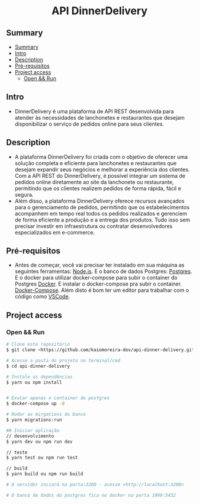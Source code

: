 <h1 align="center"> API DinnerDelivery </h1>

## Summary
- [Summary](#summary)
- [Intro](#intro)
- [Description](#description)
- [Pré-requisitos](#pré-requisitos)
- [Project access](#project-access)
  - [Open \&\& Run](#open--run)

## Intro
* DinnerDelivery é uma plataforma de API REST desenvolvida para atender às necessidades de lanchonetes e restaurantes que desejam disponibilizar o serviço de pedidos online para seus clientes.
  
## Description
* A plataforma DinnerDelivery foi criada com o objetivo de oferecer uma solução completa e eficiente para lanchonetes e restaurantes que desejam expandir seus negócios e melhorar a experiência dos clientes. Com a API REST do DinnerDelivery, é possível integrar um sistema de pedidos online diretamente ao site da lanchonete ou restaurante, permitindo que os clientes realizem pedidos de forma rápida, fácil e segura. 
* Além disso, a plataforma DinnerDelivery oferece recursos avançados para o gerenciamento de pedidos, permitindo que os estabelecimentos acompanhem em tempo real todos os pedidos realizados e gerenciem de forma eficiente a produção e a entrega dos produtos. Tudo isso sem precisar investir em infraestrutura ou contratar desenvolvedores especializados em e-commerce.

## Pré-requisitos
* Antes de começar, você vai precisar ter instalado em sua máquina as seguintes ferramentas:
[Node.js](https://nodejs.org/en/). 
E o banco de dados Postgres:
[Postgres](https://www.postgresql.org/).
E o docker para utilizar docker-compose para subir o container do Postgres
[Docker](https://https://www.docker.com/).
E instalar o docker-compose pra subir o container.
[Docker-Compose](https://docs.docker.com/compose/install/).
Além disto é bom ter um editor para trabalhar com o código como 
[VSCode](https://code.visualstudio.com/).

## Project access

### Open && Run
```bash
# Clone este repositório
$ git clone <https://github.com/kaiomoreira-dev/api-dinner-delivery.git>

# Acesse a pasta do projeto no terminal/cmd
$ cd api-dinner-delivery

# Instale as dependências
$ yarn ou npm install


# Exutar apenas o container do postgres
$ docker-compose up -d

# Rodar as mirgations do banco
$ yarn migrations:run

## Iniciar aplicação
// desenvolvimento
$ yarn dev ou npm run dev

// teste
$ yarn test ou npm run test

// build
$ yarn build ou npm run build

# O servidor inciará na porta:3200 - acesse <http://localhost:3200>

# O banco de dados do postgres fica no docker na porta 1999:5432
```